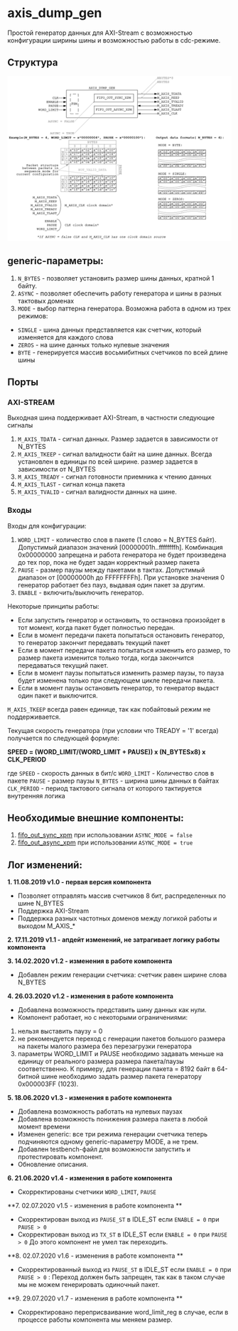 # axis_dump_gen

Простой генератор данных для AXI-Stream с возможностью конфигурации ширины шины и возможностью работы в cdc-режиме.

## Структура
![axis_dump_gen scheme](https://github.com/MasterPlayer/xilinx-vhdl/blob/master/axis_infrastructure/axis_dump_gen/documentation/axis_dump_gen.png)

## generic-параметры:
1) `N_BYTES` - позволяет установить размер шины данных, кратной 1 байту. 
2) `ASYNC` - позволяет обеспечить работу генератора и шины в разных тактовых доменах
3) `MODE` - выбор паттерна генератора. Возможна работа в одном из трех режимов:
- `SINGLE` - шина данных представляется как счетчик, который изменяется для каждого слова
- `ZEROS` - на шине данных только нулевые значения
- `BYTE` - генерируется массив восьмибитных счетчиков по всей длине шины

## Порты 

### AXI-STREAM
Выходная шина поддерживает AXI-Stream, в частности следующие сигналы
1) `M_AXIS_TDATA` - сигнал данных. Размер задается в зависимости от N_BYTES
2) `M_AXIS_TKEEP` - сигнал валидности байт на шине данных. Всегда установлен в единицы по всей ширине. размер задается в зависимости от N_BYTES
3) `M_AXIS_TREADY` - сигнал готовности приемника к чтению данных
4) `M_AXIS_TLAST` - сигнал конца пакета
5) `M_AXIS_TVALID` - сигнал валидности данных на шине. 

### Входы
Входы для конфигурации:
1) `WORD_LIMIT` - количество слов в пакете (1 слово = N_BYTES байт). Допустимый диапазон значений [00000001h..ffffffffh]. Комбинация 0x00000000 запрещена и работа генератора не будет произведена до тех пор, пока не будет задан корректный размер пакета
2) `PAUSE` - размер паузы между пакетами в тактах. Допустимый диапазон от [00000000h до FFFFFFFFh]. При установке значения 0 генератор работает без пауз, выдавая один пакет за другим. 
3) `ENABLE` - включить/выключить генератор. 

Некоторые принципы работы:
- Если запустить генератор и остановить, то остановка произойдет в тот момент, когда пакет будет полностью передан. 
- Если в момент передачи пакета попытаться остановить генератор, то генератор закончит передавать текущий пакет
- Если в момент передачи пакета попытаться изменить его размер, то размер пакета изменится только тогда, когда закончится передаваться текущий пакет. 
- Если в момент паузы попытаться изменить размер паузы, то пауза будет изменена только при следующем цикле передачи пакета. 
- Если в момент паузы остановить генератор, то генератор выдаст один пакет и выключится. 

`M_AXIS_TKEEP` всегда равен единице, так как побайтовый режим не поддерживается.

Текущая скорость генератора (при условии что TREADY = '1' всегда) получается по следующей формуле:

**SPEED = (WORD_LIMIT/(WORD_LIMIT + PAUSE)) x (N_BYTESx8) x CLK_PERIOD**

где `SPEED` - скорость данных в бит/с
`WORD_LIMIT` - Количество слов в пакете
`PAUSE` - размер паузы
`N_BYTES` - ширина шины данных в байтах
`CLK_PERIOD` - период тактового сигнала от которого тактируется внутренняя логика

## Необходимые внешние компоненты:
1) [fifo_out_sync_xpm](https://github.com/MasterPlayer/xilinx-vhdl/blob/master/fifo_parametrized/fifo_out_sync_xpm/fifo_out_sync_xpm.vhd) при использовании `ASYNC_MODE = false`
2) [fifo_out_async_xpm](https://github.com/MasterPlayer/xilinx-vhdl/blob/master/fifo_parametrized/fifo_out_async_xpm/fifo_out_async_xpm.vhd) при использовании `ASYNC_MODE = true`

## Лог изменений:

**1. 11.08.2019 v1.0 - первая версия компонента**
- Позволяет отправлять массив счетчиков 8 бит, распределенных по шине N_BYTES
- Поддержка AXI-Stream
- Поддержка разных частотных доменов между логикой работы и выходом M_AXIS_*

**2. 17.11.2019 v1.1 - апдейт изменений, не затрагивает логику работы компонента**

**3. 14.02.2020 v1.2 - изменения в работе компонента**
- Добавлен режим генерации счетчика: счетчик равен ширине слова N_BYTES

**4. 26.03.2020 v1.2 - изменения в работе компонента**
- Добавлена возможность представить шину данных как нули. 
- Компонент работает, но с некоторыми ограничениями:
1) нельзя выставить паузу = 0
2) не рекомендуется переход с генерации пакетов большого размера на пакеты малого размера без перезагрузки генератора
3) параметры WORD_LIMIT и PAUSE необходимо задавать меньше на единицу от реального размера размера пакета/паузы соответственно. К примеру, для генерации пакета = 8192 байт в 64-битной шине необходимо задать размер пакета генератору 0x000003FF (1023). 

**5. 18.06.2020 v1.3 - изменения в работе компонента**
- Добавлена возможность работать на нулевых паузах
- Добавлена возможность понижения размера пакета в любой момент времени
- Изменен generic: все три режима генерации счетчика теперь подчиняются одному generic-параметру MODE, а не трем. 
- Добавлен testbench-файл для возможности запустить и протестировать компонент. 
- Обновление описания.

**6. 21.06.2020 v1.4 - изменения в работе компонента**
- Скорректированы счетчики `WORD_LIMIT`, `PAUSE`

**7. 02.07.2020 v1.5 - изменения в работе компонента **
- Скорректирован выход из `PAUSE_ST` в IDLE_ST если `ENABLE = 0` при `PAUSE > 0` 
- Скорректирован выход из `TX_ST` в IDLE_ST если `ENABLE = 0` при `PAUSE > 0`
До этого компонент не умел так переходить. 

**8. 02.07.2020 v1.6 - изменения в работе компонента **
- Скорректированный выход из `PAUSE_ST` в IDLE_ST если `ENABLE = 0` при `PAUSE > 0` : Переход должен быть запрещен, так как в таком случае мы не можем генерировать одиночный пакет. 

**9. 29.07.2020 v1.7 - изменения в работе компонента ** 
- Скорректировано переприсваивание word_limit_reg в случае, если в процессе работы компонента мы меняем размер. 